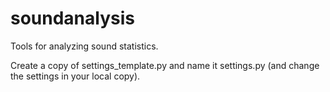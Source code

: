 # soundanalysis
Tools for analyzing sound statistics.

Create a copy of settings_template.py and name it settings.py (and change the settings in your local copy).
